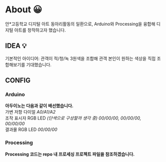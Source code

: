 # About 😀
안*고등학교 디지털 아트 동아리활동의 일환으로, Arduino와 Processing을 융합해 디지털 아트를 창작하고자 했습니다.

## IDEA 💡
기본적인 아이디어: 관객이 적/청/녹 3원색을 조합해 관객 본인이 원하는 색상을 직접 조합해보기를 기대했습니다.

## CONFIG
### Arduino
**아두이노는 다음과 같이 배선했습니다.** \
가변 저항 다이얼 *A0/A1/A2*\
조작 표시자 RGB LED *(단색으로 구성할까 생각 중) 00/00/00, 00/00/00, 00/00/00*\
결과물 RGB LED *00/00/00*

### Processing
**Processing 코드는 repo 내 프로세싱 프로젝트 파일을 참조하겠습니다.**